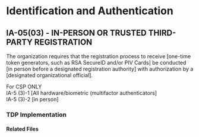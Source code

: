 # Identification and Authentication
## IA-05(03) - IN-PERSON OR TRUSTED THIRD-PARTY REGISTRATION 

The organization requires that the registration process to receive [one-time token generators, such as RSA SecureID and/or PIV Cards] be conducted [in person before a designated registration authority] with authorization by a [designated organizational official].  

For CSP ONLY  
IA-5 (3)-1 [All hardware/biometric (multifactor authenticators]  
IA-5 (3)-2 [in person]  

### TDP Implementation


#### Related Files


